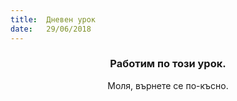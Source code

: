 ```yaml
---
title:  Дневен урок
date:   29/06/2018
---
```


### <center>Работим по този урок.</center>
<center>Моля, върнете се по-късно.</center>